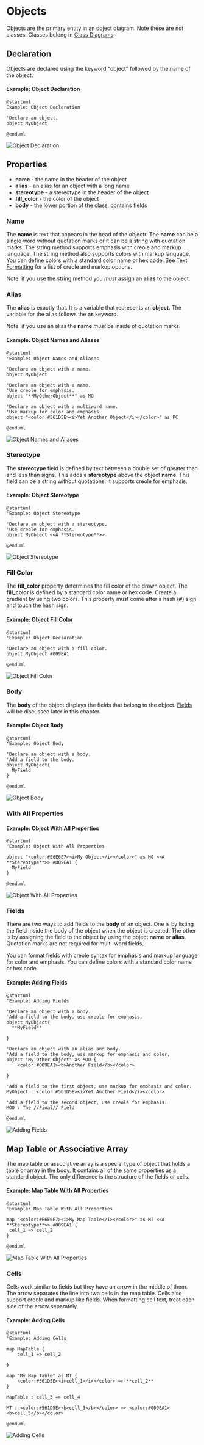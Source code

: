 # Objects

Objects are the primary entity in an object diagram. Note these are not classes. Classes belong in [Class Diagrams](../class-diagram/).&#x20;

## Declaration

Objects are declared using the keyword "object" followed by the name of the object.

#### Example: Object Declaration

```
@startuml
Example: Object Declaration

'Declare an object.
object MyObject

@enduml
```

![Object Declaration](../../../../.gitbook/assets/Objects01\_declaration.png)



## Properties

* **name** - the name in the header of the object
* **alias** - an alias for an object with a long name
* **stereotype** - a stereotype in the header of the object
* **fill\_color** - the color of the object
* **body** - the lower portion of the class, contains fields

### Name

The **name** is text that appears in the head of the objectr. The **name** can be a single word without quotation marks or it can be a string with quotation marks. The string method supports emphasis with creole and markup language. The string method also supports colors with markup language. You can define colors with a standard color name or hex code. See [Text Formatting](../text-formatting.md) for a list of creole and markup options.

Note: if you use the string method you _must_ assign an **alias** to the object.

### Alias

The **alias** is exactly that. It is a variable that represents an **object**. The variable for the alias follows the **as** keyword.

Note: if you use an alias the **name** _must_ be inside of quotation marks.

#### Example: Object Names and Aliases

```
@startuml
'Example: Object Names and Aliases

'Declare an object with a name.
object MyObject

'Declare an object with a name.
'Use creole for emphasis.
object "**MyOtherObject**" as MO

'Declare an object with a multiword name.
'Use markup for color and emphasis.
object "<color:#561D5E><i>Yet Another Object</i></color>" as PC

@enduml
```

![Object Names and Aliases](../../../../.gitbook/assets/Objects02\_name.png)

### Stereotype

The **stereotype** field is defined by text between a double set of greater than and less than signs. This adds a **stereotype** above the object **name**. This field can be a string without quotations. It supports creole for emphasis.

#### Example: Object Stereotype

```
@startuml
'Example: Object Stereotype

'Declare an object with a stereotype.
'Use creole for emphasis.
object MyObject <<A **Stereotype**>>

@enduml
```

![Object Stereotype](../../../../.gitbook/assets/Objects04\_stereotype.png)

### Fill Color

The **fill\_color** property determines the fill color of the drawn object. The **fill\_color** is defined by a standard color name or hex code. Create a gradient by using two colors. This property must come after a hash (**#**) sign and touch the hash sign.

#### Example: Object Fill Color

```
@startuml
'Example: Object Declaration

'Declare an object with a fill color.
object MyObject #009EA1

@enduml
```

![Object Fill Color](../../../../.gitbook/assets/Objects05\_fill\_color.png)

### Body

The **body** of the object displays the fields that belong to the object. [Fields](objects.md#adding-fields) will be discussed later in this chapter.

#### Example: Object Body

```
@startuml
'Example: Object Body

'Declare an object with a body.
'Add a field to the body.
object MyObject{
  MyField
}

@enduml
```

![Object Body](../../../../.gitbook/assets/Objects06\_body.png)

### With All Properties

#### Example: Object With All Properties

```
@startuml
'Example: Object With All Properties

object "<color:#E6E6E7><i>My Object</i></color>" as MO <<A **Stereotype**>> #009EA1 {
  MyField
}

@enduml
```

![Object With All Properties](../../../../.gitbook/assets/Objects007\_all\_props.png)

### Fields

There are two ways to add fields to the **body** of an object. One is by listing the field inside the body of the object when the object is created. The other is by assigning the field to the object by using the object **name** or **alias**. Quotation marks are not required for multi-word fields.&#x20;

You can format fields with creole syntax for emphasis and markup language for color and emphasis. You can define colors with a standard color name or hex code.

#### Example: Adding Fields

```
@startuml
'Example: Adding Fields

'Declare an object with a body.
'Add a field to the body, use creole for emphasis.
object MyObject{
  **MyField**
  
}

'Declare an object with an alias and body.
'Add a field to the body, use markup for emphasis and color.
object "My Other Object" as MOO {
    <color:#009EA1><b>Another Field</b></color>

}

'Add a field to the first object, use markup for emphasis and color.
MyObject : <color:#561D5E><i>Yet Another Field</i></color>

'Add a field to the second object, use creole for emphasis.
MOO : The //Final// Field

@enduml
```

![Adding Fields](<../../../../.gitbook/assets/Objects08\_fields (1).png>)

## Map Table or Associative Array

The map table or associative array is a special type of object that holds a table or array in the body. It contains all of the same properties as a standard object. The only difference is the structure of the fields or cells.

#### Example: Map Table With All Properties

```
@startuml
'Example: Map Table With All Properties

map "<color:#E6E6E7><i>My Map Table</i></color>" as MT <<A **Stereotype**>> #009EA1 {
 cell_1 => cell_2 
}

@enduml
```

![Map Table With All Properties](../../../../.gitbook/assets/MapArray01declaration.png)

### Cells

Cells work similar to fields but they have an arrow in the middle of them. The arrow separates the line into two cells in the map table. Cells also support creole and markup like fields. When formatting cell text, treat each side of the arrow separately.

#### Example: Adding Cells

```
@startuml
'Example: Adding Cells

map MapTable {
    cell_1 => cell_2

}

map "My Map Table" as MT {
    <color:#561D5E><i>cell_1</i></color> => **cell_2**
}

MapTable : cell_3 => cell_4

MT : <color:#561D5E><b>cell_3</b></color> => <color:#009EA1><b>cell_5</b></color>

@enduml
```

![Adding Cells](../../../../.gitbook/assets/MapArray02\_cells.png)
